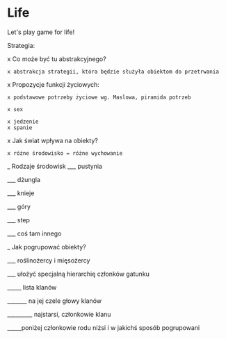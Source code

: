 Life
====
					
Let's play game for life!

Strategia:

x Co może być tu abstrakcyjnego?

	x abstrakcja strategii, która będzie służyła obiektom do przetrwania
	
x Propozycje funkcji życiowych:

	x podstawowe potrzeby życiowe wg. Maslowa, piramida potrzeb	
	
	x sex
	
	x jedzenie
	x spanie

x Jak świat wpływa na obiekty?
	
	x różne środowisko = różne wychowanie

_ Rodzaje środowisk
___ pustynia

___ dżungla

___ knieje

___ góry

___ step

___ coś tam innego

_ Jak pogrupować obiekty?

___ roślinożercy i mięsożercy

___ ułożyć specjalną hierarchię członków gatunku

_____ lista klanów 

_______ na jej czele głowy klanów

_________ najstarsi, członkowie klanu

_____poniżej członkowie rodu niżsi i w jakichś sposób pogrupowani

